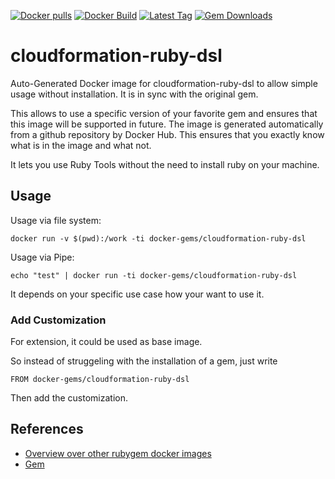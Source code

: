 [![Docker pulls](https://img.shields.io/docker/pulls/rubygem/cloudformation-ruby-dsl.svg)](https://hub.docker.com/r/rubygem/cloudformation-ruby-dsl/)
[![Docker Build](https://img.shields.io/docker/automated/rubygem/cloudformation-ruby-dsl.svg)](https://hub.docker.com/r/rubygem/cloudformation-ruby-dsl/)
[![Latest Tag](https://img.shields.io/github/tag/docker-rubygem/cloudformation-ruby-dsl.svg)](https://hub.docker.com/r/rubygem/cloudformation-ruby-dsl/)
[![Gem Downloads](https://img.shields.io/gem/dt/cloudformation-ruby-dsl.svg)](https://rubygems.org/gems/cloudformation-ruby-dsl/)
# cloudformation-ruby-dsl

Auto-Generated Docker image for cloudformation-ruby-dsl to allow simple usage without installation.
It is in sync with the original gem.

This allows to use a specific version of your favorite gem and ensures that this image will be supported in future.
The image is generated automatically from a github repository by Docker Hub.
This ensures that you exactly know what is in the image and what not.

It lets you use Ruby Tools without the need to install ruby on your machine.

## Usage

Usage via file system:

`docker run -v $(pwd):/work -ti docker-gems/cloudformation-ruby-dsl`

Usage via Pipe:

`echo "test" | docker run -ti docker-gems/cloudformation-ruby-dsl`

It depends on your specific use case how your want to use it.

### Add Customization

For extension, it could be used as base image.

So instead of struggeling with the installation of a gem, just write

`FROM docker-gems/cloudformation-ruby-dsl`

Then add the customization.

## References

 - [Overview over other rubygem docker images](https://github.com/thinkbot/docker-rubygem)
 - [Gem](https://rubygems.org/gems/cloudformation-ruby-dsl/)
